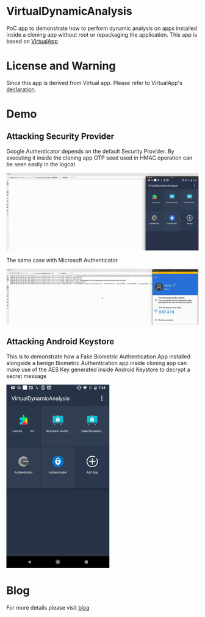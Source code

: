 # VirtualDynamicAnalysis
PoC app to demonstrate how to perform dynamic analysis on apps installed inside a cloning app without root or repackaging the application. This app is based on [VirtualApp](https://github.com/asLody/VirtualApp)

# License and Warning
Since this app is derived from Virtual app. Please refer to VirtualApp's [declaration](https://github.com/asLody/VirtualApp).

# Demo

## Attacking Security Provider
Google Authenticator depends on the default Security Provider. By executing it inside the cloning app OTP seed used in HMAC operation can be seen easily in the logcat

![GoogleAuthenticator](GoogleAuthenticator.gif)

The same case with Microsoft Authenticator

![GoogleAuthenticator](MicrosoftAuthenticator.gif)

## Attacking Android Keystore
This is to demonstrate how a Fake Biometric Authentication App installed alongside a benign Biometric Authentication app inside cloning app can make use of the AES Key generated inside Android Keystore to decrypt a secret message

![Demo](BiometricAuthentication.gif)

# Blog

For more details please visit [blog](https://darvincitech.wordpress.com/2020/07/18/all-your-crypto-keys-belongs-to-me-in-android-virtual-containers)
